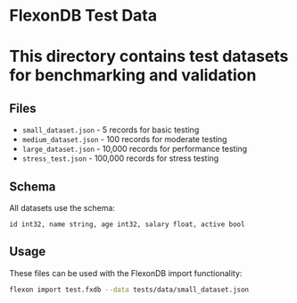 # FlexonDB Test Data
# This directory contains test datasets for benchmarking and validation

## Files

- `small_dataset.json` - 5 records for basic testing
- `medium_dataset.json` - 100 records for moderate testing  
- `large_dataset.json` - 10,000 records for performance testing
- `stress_test.json` - 100,000 records for stress testing

## Schema

All datasets use the schema:
```
id int32, name string, age int32, salary float, active bool
```

## Usage

These files can be used with the FlexonDB import functionality:
```bash
flexon import test.fxdb --data tests/data/small_dataset.json
```